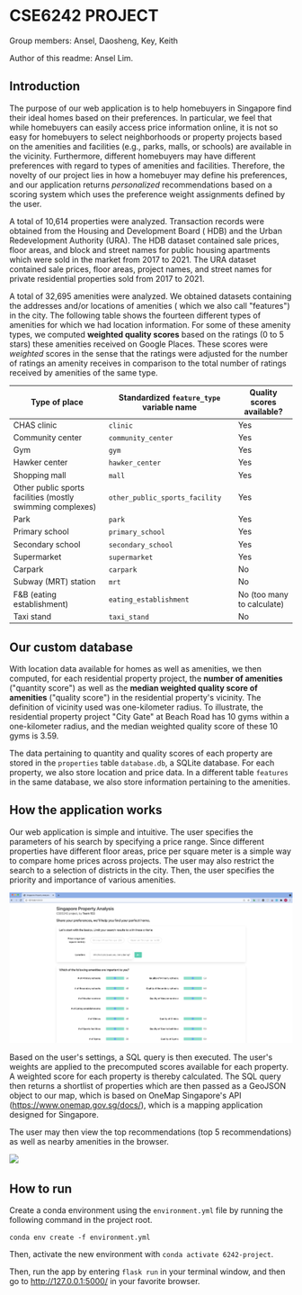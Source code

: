 # CSE6242 PROJECT

Group members: Ansel, Daosheng, Key, Keith

Author of this readme: Ansel Lim.

## Introduction

The purpose of our web application is to help homebuyers in Singapore find their ideal homes based on their preferences.
In particular, we feel that while homebuyers can easily access price information online, it is not so easy for
homebuyers to select neighborhoods or property projects based on the amenities and facilities (e.g., parks, malls, or
schools) are available in the vicinity. Furthermore, different homebuyers may have different preferences with regard to
types of amenities and facilities. Therefore, the novelty of our project lies in how a homebuyer may define his
preferences, and our application returns *personalized* recommendations based on a scoring system which uses the
preference weight assignments defined by the user.

A total of 10,614 properties were analyzed. Transaction records were obtained from the Housing and Development Board (
HDB) and the Urban Redevelopment Authority (URA). The HDB dataset contained sale prices, floor areas, and block and
street names for public housing apartments which were sold in the market from 2017 to 2021. The URA dataset contained
sale prices, floor areas, project names, and street names for private residential properties sold from 2017 to 2021.

A total of 32,695 amenities were analyzed. We obtained datasets containing the addresses and/or locations of amenities (
which we also call "features") in the city. The following table shows the fourteen different types of amenities for
which we had location information. For some of these amenity types, we computed **weighted quality scores** based on the
ratings (0 to 5 stars) these amenities received on Google Places. These scores were *weighted* scores in the sense that
the ratings were adjusted for the number of ratings an amenity receives in comparison to the total number of ratings
received by amenities of the same type.

| Type of place                                              | Standardized `feature_type` variable name | Quality scores available? |
|------------------------------------------------------------|-------------------------------------------| --- |
| CHAS clinic                                                | `clinic`                                  | Yes |
| Community center                                           | `community_center`                        | Yes |
| Gym                                                        | `gym`                                     | Yes |
| Hawker center                                              | `hawker_center`                           | Yes |
| Shopping mall                                              | `mall`                                    | Yes |
| Other public sports facilities (mostly swimming complexes) | `other_public_sports_facility`            | Yes |
| Park                                                       | `park`                                    | Yes |
| Primary school                                             | `primary_school`                          | Yes |
| Secondary school                                           | `secondary_school`                        | Yes |
| Supermarket                                                | `supermarket`                             | Yes |
| Carpark                                                    | `carpark`                                 | No |
| Subway (MRT) station                                       | `mrt`                                     | No |
| F&B (eating establishment)                                 | `eating_establishment`                    | No (too many to calculate) |
| Taxi stand                                                 | `taxi_stand`                              | No |

## Our custom database

With location data available for homes as well as amenities, we then computed, for each residential property project,
the **number of amenities** ("quantity score") as well as the **median weighted quality score of amenities** ("quality
score") in the residential property's vicinity. The definition of vicinity used was one-kilometer radius. To illustrate,
the residential property project "City Gate" at Beach Road has 10 gyms within a one-kilometer radius, and the median
weighted quality score of these 10 gyms is 3.59.

The data pertaining to quantity and quality scores of each property are stored in the `properties` table `database.db`,
a SQLite database. For each property, we also store location and price data. In a different table `features` in the same
database, we also store information pertaining to the amenities.

## How the application works

Our web application is simple and intuitive. The user specifies the parameters of his search by specifying a price
range. Since different properties have different floor areas, price per square meter is a simple way to compare home
prices across projects. The user may also restrict the search to a selection of districts in the city. Then, the user
specifies the priority and importance of various amenities.

![](docs/user_interface.png)

Based on the user's settings, a SQL query is then executed. The user's weights are applied to the precomputed scores
available for each property. A weighted score for each property is thereby calculated. The SQL query then returns a
shortlist of properties which are then passed as a GeoJSON object to our map, which is based on OneMap Singapore's
API (https://www.onemap.gov.sg/docs/), which is a mapping application designed for Singapore.

The user may then view the top recommendations (top 5 recommendations) as well as nearby amenities in the browser.

![](docs/mapping_example.png)

## How to run

Create a conda environment using the `environment.yml` file by running the following command in the project root.

```
conda env create -f environment.yml
```

Then, activate the new environment with `conda activate 6242-project`.

Then, run the app by entering `flask run` in your terminal window, and then go to http://127.0.0.1:5000/ in your
favorite browser.
